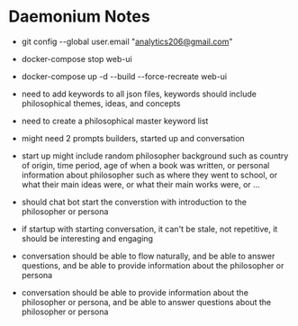 # Daemonium Notes
- git config --global user.email "analytics206@gmail.com"
- docker-compose stop web-ui
- docker-compose up -d --build --force-recreate web-ui

- need to add keywords to all json files, keywords should include philosophical themes, ideas, and concepts
- need to create a philosophical master keyword list
- might need 2 prompts builders, started up and conversation
- start up might include random philosopher background such as country of origin, time period, age of when a book was written, or personal information about philosopher such as where they went to school, or what their main ideas were, or what their main works were, or ...
- should chat bot start the converstion with introduction to the philosopher or persona
- if startup with starting conversation, it can't be stale, not repetitive, it should be interesting and engaging
- conversation should be able to flow naturally, and be able to answer questions, and be able to provide information about the philosopher or persona
- conversation should be able to provide information about the philosopher or persona, and be able to answer questions about the philosopher or persona
